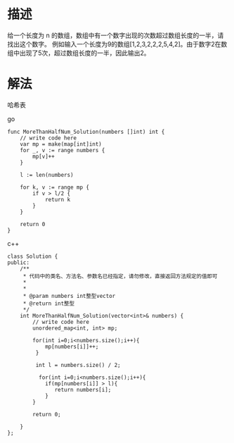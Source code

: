 # 描述
给一个长度为 n 的数组，数组中有一个数字出现的次数超过数组长度的一半，请找出这个数字。
例如输入一个长度为9的数组[1,2,3,2,2,2,5,4,2]。由于数字2在数组中出现了5次，超过数组长度的一半，因此输出2。


# 解法

哈希表


go
```
func MoreThanHalfNum_Solution(numbers []int) int {
	// write code here
	var mp = make(map[int]int)
	for _, v := range numbers {
		mp[v]++
	}

	l := len(numbers)

	for k, v := range mp {
		if v > l/2 {
			return k
		}
	}

	return 0
}
```

c++
```
class Solution {
public:
    /**
     * 代码中的类名、方法名、参数名已经指定，请勿修改，直接返回方法规定的值即可
     *
     * 
     * @param numbers int整型vector 
     * @return int整型
     */
    int MoreThanHalfNum_Solution(vector<int>& numbers) {
        // write code here
        unordered_map<int, int> mp;

        for(int i=0;i<numbers.size();i++){
            mp[numbers[i]]++;
         }

         int l = numbers.size() / 2;

          for(int i=0;i<numbers.size();i++){
            if(mp[numbers[i]] > l){
               return numbers[i];
            }
        }

        return 0;

    }
};
```